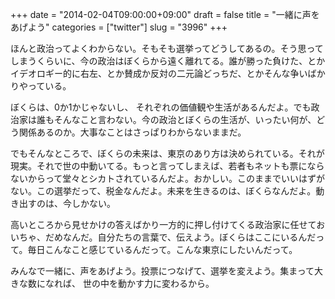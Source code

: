 +++
date = "2014-02-04T09:00:00+09:00"
draft = false
title = "一緒に声をあげよう"
categories = ["twitter"]
slug = "3996"
+++

ほんと政治ってよくわからない。そもそも選挙ってどうしてあるの。そう思ってしまうくらいに、今の政治はぼくらから遠く離れてる。誰が勝った負けた、とかイデオロギー的に右左、とか賛成か反対の二元論どっちだ、とかそんな争いばかりやっている。

ぼくらは、0か1かじゃないし、
それぞれの価値観や生活があるんだよ。でも政治家は誰もそんなこと言わない。今の政治とぼくらの生活が、いったい何が、どう関係あるのか。大事なことはさっぱりわからないままだ。

でもそんなところで、ぼくらの未来は、東京のあり方は決められている。それが現実。それで世の中動いてる。もっと言ってしまえば、若者もネットも票にならないからって堂々とシカトされているんだよ。おかしい。このままでいいはずがない。この選挙だって、税金なんだよ。未来を生きるのは、ぼくらなんだよ。動き出すのは、今しかない。

高いところから見せかけの答えばかり一方的に押し付けてくる政治家に任せておいちゃ、だめなんだ。自分たちの言葉で、伝えよう。ぼくらはここにいるんだって。毎日こんなこと感じているんだって。こんな東京にしたいんだって。

みんなで一緒に、声をあげよう。投票につなげて、選挙を変えよう。集まって大きな数になれば、 世の中を動かす力に変わるから。
